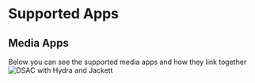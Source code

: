 # Supported Apps

## Media Apps
Below you can see the supported media apps and how they link together
![DSAC with Hydra and Jackett](https://imgur.com/Hpwftgr)